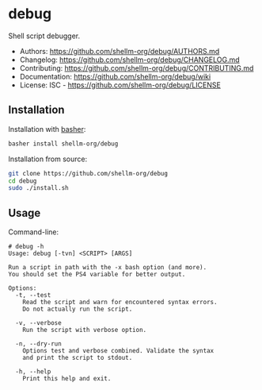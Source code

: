 # debug
Shell script debugger.

- Authors: https://github.com/shellm-org/debug/AUTHORS.md
- Changelog: https://github.com/shellm-org/debug/CHANGELOG.md
- Contributing: https://github.com/shellm-org/debug/CONTRIBUTING.md
- Documentation: https://github.com/shellm-org/debug/wiki
- License: ISC - https://github.com/shellm-org/debug/LICENSE

## Installation
Installation with [basher](https://github.com/basherpm/basher):
```bash
basher install shellm-org/debug
```

Installation from source:
```bash
git clone https://github.com/shellm-org/debug
cd debug
sudo ./install.sh
```

## Usage
Command-line:
```
# debug -h
Usage: debug [-tvn] <SCRIPT> [ARGS]

Run a script in path with the -x bash option (and more).
You should set the PS4 variable for better output.

Options:
  -t, --test
    Read the script and warn for encountered syntax errors.
    Do not actually run the script.

  -v, --verbose
    Run the script with verbose option.

  -n, --dry-run
    Options test and verbose combined. Validate the syntax
    and print the script to stdout.

  -h, --help
    Print this help and exit.
```
